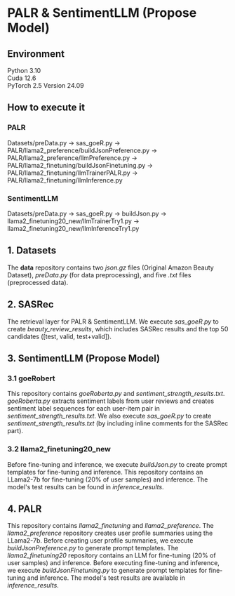 # PALR & SentimentLLM (Propose Model)

## Environment
Python 3.10  
Cuda 12.6  
PyTorch 2.5 Version 24.09  

## How to execute it
### PALR
Datasets/preData.py -> sas_goeR.py -> PALR/llama2_preference/buildJsonPreference.py -> PALR/llama2_preference/llmPreference.py -> PALR/llama2_finetuning/buildJsonFinetuning.py -> PALR/llama2_finetuning/llmTrainerPALR.py -> PALR/llama2_finetuning/llmInference.py

### SentimentLLM
Datasets/preData.py -> sas_goeR.py -> buildJson.py -> llama2_finetuning20_new/llmTrainerTry1.py -> llama2_finetuning20_new/llmInferenceTry1.py

## 1. Datasets
The **data** repository contains two *json.gz* files (Original Amazon Beauty Dataset), *preData.py* (for data preprocessing), and five *.txt* files (preprocessed data).

## 2. SASRec
The retrieval layer for PALR & SentimentLLM.
We execute *sas_goeR.py* to create *beauty_review_results*, which includes SASRec results and the top 50 candidates ([test, valid, test+valid]).

## 3. SentimentLLM (Propose Model)

### 3.1 goeRobert 
This repository contains *goeRoberta.py* and *sentiment_strength_results.txt*.
*goeRoberta.py* extracts sentiment labels from user reviews and creates sentiment label sequences for each user-item pair in *sentiment_strength_results.txt*.
We also execute *sas_goeR.py* to create *sentiment_strength_results.txt* (by including inline comments for the SASRec part).

### 3.2 llama2_finetuning20_new
Before fine-tuning and inference, we execute *buildJson.py* to create prompt templates for fine-tuning and inference.
This repository contains an LLama2-7b for fine-tuning (20% of user samples) and inference. The model's test results can be found in *inference_results*.

## 4. PALR
This repository contains *llama2_finetuning* and *llama2_preference*.
The *llama2_preference* repository creates user profile summaries using the LLama2-7b. Before creating user profile summaries, we execute *buildJsonPreference.py* to generate prompt templates.
The *llama2_finetuning20* repository contains an LLM for fine-tuning (20% of user samples) and inference. Before executing fine-tuning and inference, we execute *buildJsonFinetuning.py* to generate prompt templates for fine-tuning and inference.
The model's test results are available in *inference_results*.

